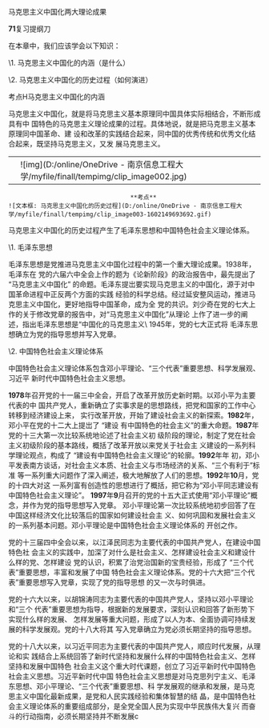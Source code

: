 马克思主义中国化两大理论成果

**71**复习提纲刀

在本章中，我们应该学会以下知识：

\1. 马克思主义中国化的内涵（是什么）

\2.  马克思主义中国化的历史过程（如何演进）

考点H马克思主义中国化的内涵

马克思主义中国化，就是将马克思主义基本原理同中国具体实际相结合，不断形成具有中 国特色的马克思主义理论成果的过程。具体地说，就是把马克思主义基本原理同中国革命、建 设和改革的实践结合起来，同中国的优秀传统和优秀文化结合起来，既坚持马克思主义，又发 展马克思主义。

 

|      |                                                              |
| ---- | ------------------------------------------------------------ |
|      | ![img](D:/online/OneDrive - 南京信息工程大学/myfile/finall/tempimg/clip_image002.jpg) |


                                      **考点**                                         ![文本框: 马克思主义中国化的历史过程](D:/online/OneDrive - 南京信息工程大学/myfile/finall/tempimg/clip_image003-1602149693692.gif)    





马克思主义中国化的历史过程产生了毛泽东思想和中国特色社会主义理论体系。

\1. 毛泽东思想

毛泽东思想是党推进马克思主义中国化过程中的第一个重大理论成果。1938年，毛泽东在 党的六届六中全会上作的题为《论新阶段》的政治报告中，最先提出了 “马克思主义中国化” 的命题。毛泽东提岀要实现马克思主义的中国化，源于对中国革命进程中正反两个方面的实践 经验的科学总结。经过延安整风运动，推进马克思主义中国化，更好地指导中国革命，成为全 党的共识。刘少奇在党的七大上作的关于修改党章的报告中，对“马克思主义中国化”从理论 上作了进一步的阐述，指出毛泽东思想是“中国化的马克思主义\ 1945年，党的七大正式将 毛泽东思想确立为党的指导思想并写入党章。

\2. 中国特色社会主义理论体系

中国特色社会主义理论体系包含邓小平理论、“三个代表”重要思想、科学发展观、习近平 新时代中国特色社会主义思想。

**1978**年召开党的十一届三中全会，开启了改革开放历史新时期。以邓小平为主要代表的中 国共产党人，重新确立了实事求是的思想路线，把党和国家的工作中心转移到经济建设上来， 实行改革开放，开始了建设社会主义的新探索。**1982**年，邓小平在党的十二大上提岀了 “建设 有中国特色的社会主义”的重大命题。**1987**年党的十三大第一次比较系统地论述了社会主义初 级阶段的理论，制定了党在社会主义初级阶段的基本路线，概括了改革开放以来党关于社会主 义建设的一系列科学理论观点，构成了 “建设有中国特色社会主义理论”的轮廓。**1992**年年 初，邓小平发表南方谈话，对社会主义本质、社会主义与市场经济的关系、“三个有利于”标准 等一系列重大问题作了深入阐述，极大地解放了人们的思想。**1992**年**10**月，党的十四大对这 一系列富有创造性的思想进行了概括，把它称为“邓小平同志建设有中国特色社会主义理论”。 **1997**年**9**月召开的党的十五大正式使用“邓小平理论”概念，并作为党的指导思想写入党章。 邓小平理论第一次比较系统地初步回答了在中国这样经济文化比较落后的国家如何建设社会主 义、如何巩固和发展社会主义的一系列基本问题。邓小平理论是中国特色社会主义理论体系的 开创之作。

党的十三届四中全会以来，以江泽民同志为主要代表的中国共产党人，在建设中国特色社 会主义的实践中，加深了对什么是社会主义、怎样建设社会主义和建设什么样的党、怎样建设 党的认识，积累了治党治国新的宝贵经验，形成了 “三个代表”重要思想，丰富和发展了中国 特色社会主义理论体系。党的十六大把“三个代表”重要思想写入党章，实现了党的指导思想 的又一次与时俱进。

党的十六大以来，以胡锦涛同志为主要代表的中国共产党人，坚持以邓小平理论和“三个 代表”重要思想为指导，根据新的发展要求，深刻认识和回答了新形势下实现什么样的发展、 怎样发展等重大问题，形成了以人为本、全面协调可持续发展的科学发展观。党的十八大将其 写入党章确立为党必须长期坚持的指导思想。

党的十八大以来，以习近平同志为主要代表的中国共产党人，顺应时代发展，从理论和实 践结合上系统回答了新时代坚持和发展什么样的中国特色社会主义、怎样坚持和发展中国特色 社会主义这个重大时代课题，创立了习近平新时代中国特色社会主义思想。习近平新时代中国 特色社会主义思想是对马克思列宁主义、毛泽东思想、邓小平理论、“三个代表”重要思想、科 学发展观的继承和发展，是马克思主义中国化最新成果，是党和人民实践经验和集体智慧的结 晶，是中国特色社会主义理论体系的重要组成部分，是全党全国人民为实现中华民族伟大复兴 而奋斗的行动指南，必须长期坚持并不断发展c